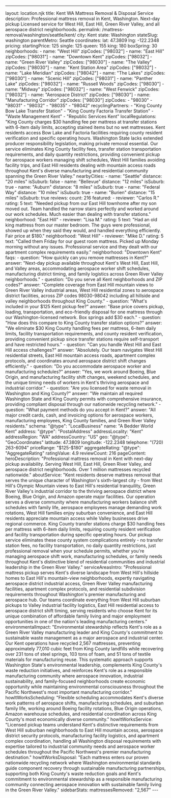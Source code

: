 ---
layout: location.njk
title: Kent WA Mattress Removal & Disposal Service
description: Professional mattress removal in Kent, Washington. Next-day pickup Licensed service for West Hill, East Hill, Green River Valley, and all aerospace district neighborhoods.
permalink: /mattress-removal/washington/seattle/kent/
city: Kent state: Washington stateSlug: washington parentMetro: Seattle coordinates: lat: 47.3809 lng: -122.2348 pricing: startingPrice: 125 single: 125 queen: 155 king: 180 boxSpring: 30 neighborhoods: - name: "West Hill" zipCodes: ["98032"] - name: "East Hill" zipCodes: ["98031"] - name: "Downtown Kent" zipCodes: ["98032"] - name: "Green River Valley" zipCodes: ["98030"] - name: "The Valley" zipCodes: ["98030"] - name: "Kent Station Area" zipCodes: ["98032"] - name: "Lake Meridian" zipCodes: ["98042"] - name: "The Lakes" zipCodes: ["98030"] - name: "Scenic Hill" zipCodes: ["98031"] - name: "Panther Lake" zipCodes: ["98032"] - name: "Russell Woods" zipCodes: ["98030"] - name: "Midway" zipCodes: ["98032"] - name: "West Fenwick" zipCodes: ["98032"] - name: "Aerospace District" zipCodes: ["98030"] - name: "Manufacturing Corridor" zipCodes: ["98030"] zipCodes: - "98030" - "98031" - "98032" - "98035" - "98042" recyclingPartners: - "King County Bow Lake Transfer Station" - "King County Factoria Transfer Station" - "Waste Management Kent" - "Republic Services Kent" localRegulations: "King County charges $30 handling fee per mattress at transfer stations with 6-item daily limits, accepting stained items but no wet mattresses. Kent residents access Bow Lake and Factoria facilities requiring county resident verification and specific operating hours. Washington State lacks extended producer responsibility legislation, making private removal essential. Our service eliminates King County facility fees, transfer station transportation requirements, and daily quantity restrictions, providing convenient pickup for aerospace workers managing shift schedules, West Hill families avoiding facility trips, and East Hill residents dealing with mountain access roads throughout Kent's diverse manufacturing and residential community spanning the Green River Valley." nearbyCities: - name: "Seattle" distance: "20 miles" isSuburb: false - name: "Bellevue" distance: "12 miles" isSuburb: true - name: "Auburn" distance: "8 miles" isSuburb: true - name: "Federal Way" distance: "10 miles" isSuburb: true - name: "Burien" distance: "15 miles" isSuburb: true reviews: count: 216 featured: - reviewer: "Carlos R." rating: 5 text: "Needed pickup from our East Hill townhome after my son moved out. Team handled the narrow stairs perfectly and worked around our work schedules. Much easier than dealing with transfer stations." neighborhood: "East Hill" - reviewer: "Lisa M." rating: 5 text: "Had an old king mattress from our master bedroom. The guys were professional, showed up when they said they would, and handled everything efficiently. Fair price at $180." neighborhood: "West Hill" - reviewer: "Mike D." rating: 5 text: "Called them Friday for our guest room mattress. Picked up Monday morning without any issues. Professional service and they dealt with our apartment complex requirements easily." neighborhood: "Downtown Kent" faqs: - question: "How quickly can you remove mattresses in Kent?" answer: "Next-day pickup available throughout Kent's West Hill, East Hill, and Valley areas, accommodating aerospace worker shift schedules, manufacturing district timing, and family logistics across Green River Valley neighborhoods." - question: "Do you serve all Kent neighborhoods and ZIP codes?" answer: "Complete coverage from East Hill mountain views to Green River Valley industrial areas, West Hill residential zones to aerospace district facilities, across ZIP codes 98030-98042 including all hillside and valley neighborhoods throughout King County." - question: "What's included in your $125 Kent pickup fee?" answer: "Base price covers pickup, loading, transportation, and eco-friendly disposal for one mattress through our Washington-licensed network. Box springs add $30 each." - question: "How does this compare to King County transfer station options?" answer: "We eliminate $30 King County handling fees per mattress, 6-item daily limits, facility transportation requirements, and county resident verification, providing convenient pickup since transfer stations require self-transport and have restricted hours." - question: "Can you handle West Hill and East Hill access challenges?" answer: "Absolutely. Our team navigates West Hill residential streets, East Hill mountain access roads, apartment complex protocols, and coordinates around aerospace district shift changes efficiently." - question: "Do you accommodate aerospace worker and manufacturing schedules?" answer: "Yes, we work around Boeing, Blue Origin, and manufacturing facility shift changes, weekend schedules, and the unique timing needs of workers in Kent's thriving aerospace and industrial corridor." - question: "Are you licensed for waste removal in Washington and King County?" answer: "We maintain all required Washington State and King County permits with comprehensive insurance, providing compliant disposal through our nationwide recycling network." - question: "What payment methods do you accept in Kent?" answer: "All major credit cards, cash, and invoicing options for aerospace workers, manufacturing employees, King County families, and Green River Valley residents." schema: "@type": "LocalBusiness" name: "A Bedder World Kent" address: "@type": "PostalAddress" addressLocality: "Kent" addressRegion: "WA" addressCountry: "US" geo: "@type": "GeoCoordinates" latitude: 47.3809 longitude: -122.2348 telephone: "(720) 263-6094" priceRange: "$125-$180" aggregateRating: "@type": "AggregateRating" ratingValue: 4.9 reviewCount: 216 pageContent: heroDescription: "Professional mattress removal in Kent with next-day pickup availability. Serving West Hill, East Hill, Green River Valley, and aerospace district neighborhoods. Over 1 million mattresses recycled nationwide." aboutService: "Kent residents deserve mattress removal that serves the unique character of Washington's sixth-largest city - from West Hill's Olympic Mountain views to East Hill's residential tranquility, Green River Valley's industrial corridor to the thriving aerospace district where Boeing, Blue Origin, and Amazon operate major facilities. Our operation serves a diverse community where manufacturing workers balance shift schedules with family life, aerospace employees manage demanding work rotations, West Hill families enjoy suburban convenience, and East Hill residents appreciate mountain access while Valley businesses drive regional commerce. King County transfer stations charge $30 handling fees per mattress with 6-item daily limits, requiring county resident verification and facility transportation during specific operating hours. Our pickup service eliminates these county system complications entirely - no transfer station fees, no facility transportation, no daily quantity restrictions, just professional removal when your schedule permits, whether you're managing aerospace shift work, manufacturing schedules, or family needs throughout Kent's distinctive blend of residential communities and industrial leadership in the Green River Valley." serviceAreasIntro: "Professional mattress pickup serves Kent's diverse landscape from West Hill's hillside homes to East Hill's mountain-view neighborhoods, expertly navigating aerospace district industrial access, Green River Valley manufacturing facilities, apartment complex protocols, and residential subdivision requirements throughout Washington's premier manufacturing and aerospace hub. Our teams coordinate everything from West Hill suburban pickups to Valley industrial facility logistics, East Hill residential access to aerospace district shift timing, serving residents who choose Kent for its unique combination of affordable family living and major employment opportunities in one of the nation's leading manufacturing centers." environmentalImpact: "Environmental stewardship reflects Kent's role as a Green River Valley manufacturing leader and King County's commitment to sustainable waste management as a major aerospace and industrial center. Our Kent operations have recycled 2,567 mattresses, preventing approximately 77,010 cubic feet from King County landfills while recovering over 231 tons of steel springs, 103 tons of foam, and 51 tons of textile materials for manufacturing reuse. This systematic approach supports Washington State's environmental leadership, complements King County's waste reduction initiatives, and reinforces Kent's role as a responsible manufacturing community where aerospace innovation, industrial sustainability, and family-focused neighborhoods create economic opportunity while maintaining environmental consciousness throughout the Pacific Northwest's most important manufacturing corridor." howItWorksScheduling: "Flexible scheduling accommodates Kent's diverse work patterns of aerospace shifts, manufacturing schedules, and suburban family life, working around Boeing facility rotations, Blue Origin operations, Amazon warehouse schedules, and residential coordination across King County's most economically diverse community." howItWorksService: "Licensed pickup teams understand Kent's distinctive requirements from West Hill suburban neighborhoods to East Hill mountain access, aerospace district security protocols, manufacturing facility logistics, and apartment complex coordination, handling all Washington disposal requirements with expertise tailored to industrial community needs and aerospace worker schedules throughout the Pacific Northwest's premier manufacturing destination." howItWorksDisposal: "Each mattress enters our proven nationwide recycling network where Washington environmental standards guide component recovery through sustainable manufacturing partnerships, supporting both King County's waste reduction goals and Kent's commitment to environmental stewardship as a responsible manufacturing community connecting aerospace innovation with sustainable family living in the Green River Valley." sidebarStats: mattressesRemoved: "2,567" ---